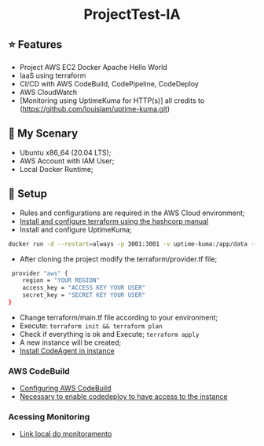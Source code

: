 <h1 align="center"> ProjectTest-IA </h1>

## ⭐ Features

* Project AWS EC2 Docker Apache Hello World
* IaaS using terraform
* CI/CD with AWS CodeBuild, CodePipeline, CodeDeploy
* AWS CloudWatch
* [Monitoring using UptimeKuma for HTTP(s)] all credits to (https://github.com/louislam/uptime-kuma.git)

## 🔧 My Scenary
* Ubuntu x86_64 (20.04 LTS);
* AWS Account with IAM User;
* Local Docker Runtime;
 
## 🔧 Setup
* Rules and configurations are required in the AWS Cloud environment;
* [Install and configure terraform using the hashcorp manual](https://learn.hashicorp.com/tutorials/terraform/install-cli)
* Install and configure UptimeKuma;
```bash
docker run -d --restart=always -p 3001:3001 -v uptime-kuma:/app/data --name uptime-kuma louislam/uptime-kuma:1
```
* After cloning the project modify the terraform/provider.tf file;
```bash
 provider "aws" {
    region = "YOUR REGION"
    access_key = "ACCESS KEY YOUR USER"
    secret_key = "SECRET KEY YOUR USER"
}
```
* Change terraform/main.tf file according to your environment;
* Execute: 
```terraform init && terraform plan```
* Check if everything is ok and Execute;
```terraform apply```
* A new instance will be created;
* [Install CodeAgent in instance](https://docs.aws.amazon.com/codedeploy/latest/userguide/codedeploy-agent-operations-install-ubuntu.html)
### AWS CodeBuild
* [Configuring AWS CodeBuild](https://docs.aws.amazon.com/codebuild/latest/userguide/how-to-integrate-config.html)
* [Necessary to enable codedeploy to have access to the instance](https://docs.aws.amazon.com/codedeploy/latest/userguide/instances-ec2-configure.html)
### Acessing Monitoring

* [Link local do monitoramento](http://127.0.0.1:3001/status/ia)
